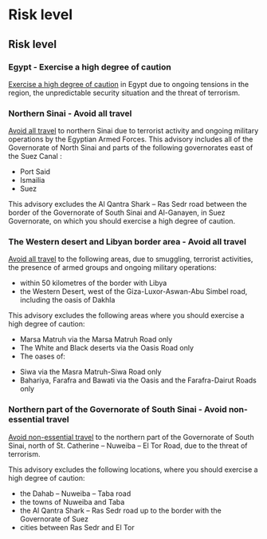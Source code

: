 # Risk level

## Risk level

### Egypt - Exercise a high degree of caution

[Exercise a high degree of caution](#levels "Risk Levels") in Egypt due to ongoing tensions in the region, the unpredictable security situation and the threat of terrorism.

### Northern Sinai - Avoid all travel

[Avoid all travel](#levels "Risk Levels") to northern Sinai due to terrorist activity and ongoing military operations by the Egyptian Armed Forces. This advisory includes all of the Governorate of North Sinai and parts of the following governorates east of the Suez Canal :

* Port Said
* Ismailia
* Suez

This advisory excludes the Al Qantra Shark – Ras Sedr road between the border of the Governorate of South Sinai and Al-Ganayen, in Suez Governorate, on which you should exercise a high degree of caution.

### The Western desert and Libyan border area - Avoid all travel

[Avoid all travel](#levels "Risk Levels") to the following areas, due to smuggling, terrorist activities, the presence of armed groups and ongoing military operations:

* within 50 kilometres of the border with Libya
* the Western Desert, west of the Giza-Luxor-Aswan-Abu Simbel road, including the oasis of Dakhla

This advisory excludes the following areas where you should exercise a high degree of caution:

* Marsa Matruh via the Marsa Matruh Road only
* The White and Black deserts via the Oasis Road only
* The oases of:

+ Siwa via the Masra Matruh-Siwa Road only
+ Bahariya, Farafra and Bawati via the Oasis and the Farafra-Dairut Roads only

### Northern part of the Governorate of South Sinai - Avoid non-essential travel

[Avoid non-essential travel](#levels "Risk Levels") to the northern part of the Governorate of South Sinai, north of St. Catherine – Nuweiba – El Tor Road, due to the threat of terrorism.

This advisory excludes the following locations, where you should exercise a high degree of caution:

* the Dahab – Nuweiba – Taba road
* the towns of Nuweiba and Taba
* the Al Qantra Shark – Ras Sedr road up to the border with the Governorate of Suez
* cities between Ras Sedr and El Tor
